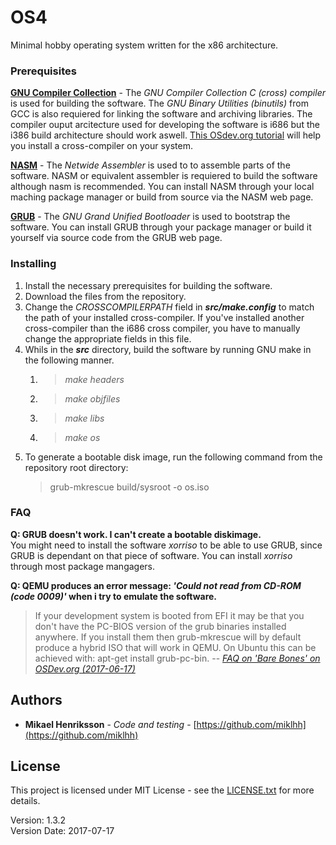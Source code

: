 # OS4
Minimal hobby operating system written for the x86 architecture.

### Prerequisites
**[GNU Compiler Collection](https://gcc.gnu.org/)** - The *GNU Compiler Collection C (cross) compiler* is used for building the software. The *GNU Binary Utilities (binutils)* from GCC is also requiered for linking the software and archiving libraries. The compiler ouput arcitecture used for developing the software is i686 but the i386 build architecture should work aswell. [This OSdev.org tutorial](http://wiki.osdev.org/GCC_Cross-Compiler) will help you install a cross-compiler on your system.

**[NASM](http://www.nasm.us/)** - The *Netwide Assembler* is used to to assemble parts of the software. NASM or equivalent assembler is requiered to build the software although nasm is recommended. You can install NASM through your local maching package manager or build from source via the NASM web page.

**[GRUB](https://www.gnu.org/software/grub/)** - The *GNU Grand Unified Bootloader* is used to bootstrap the software. You can install GRUB through your package manager or build it yourself via source code from the GRUB web page.

### Installing
1. Install the necessary prerequisites for building the software.
2. Download the files from the repository.
3. Change the *CROSSCOMPILERPATH* field in ***src/make.config*** to match the path of your installed cross-compiler. If you've installed another cross-compiler than the i686 cross compiler, you have to manually change the appropriate fields in this file.
4. Whils in the ***src*** directory, build the software by running GNU make in the following manner.
    1. > *make headers*
    2. > *make objfiles*
    3. > *make libs*
    4. > *make os*
5. To generate a bootable disk image, run the following command from the repository root directory:
    > grub-mkrescue build/sysroot -o os.iso
    
### FAQ
**Q: GRUB doesn't work. I can't create a bootable diskimage.** </br>
You might need to install the software *xorriso* to be able to use GRUB, since GRUB is dependant on that piece of software. You can install *xorriso* through most package mangagers.

**Q: QEMU produces an error message: *'Could not read from CD-ROM (code 0009)'* when i try to emulate the software.** </br>
> If your development system is booted from EFI it may be that you don't have the PC-BIOS version of the grub binaries installed anywhere. If you install them then grub-mkrescue will by default produce a hybrid ISO that will work in QEMU. On Ubuntu this can be achieved with: apt-get install grub-pc-bin.
> -- <cite>[FAQ on 'Bare Bones' on OSDev.org (2017-06-17)][1]</cite>
    

## Authors
* **Mikael Henriksson** - *Code and testing* - [https://github.com/miklhh](https://github.com/miklhh)

## License
This project is licensed under MIT License - see the [LICENSE.txt](LICENSE.txt) for more details.

Version: 1.3.2 <br />
Version Date: 2017-07-17

[1]:http://wiki.osdev.org/Bare_bones#Frequently_Asked_Questions

